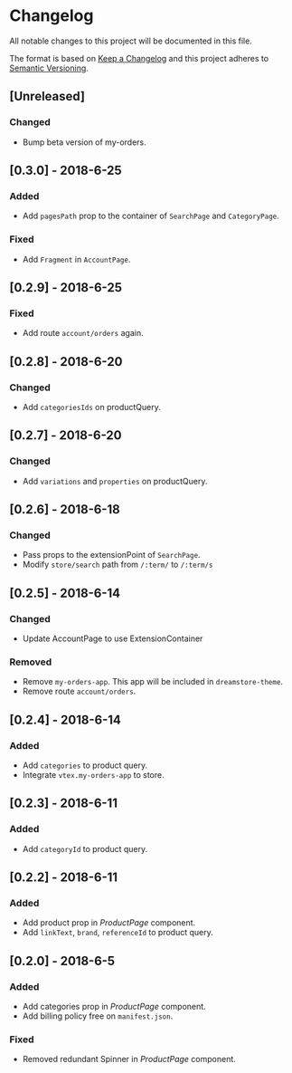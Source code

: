 # Changelog

All notable changes to this project will be documented in this file.

The format is based on [Keep a Changelog](http://keepachangelog.com/en/1.0.0/)
and this project adheres to [Semantic Versioning](http://semver.org/spec/v2.0.0.html).

## [Unreleased]
### Changed
- Bump beta version of my-orders.

## [0.3.0] - 2018-6-25
### Added
- Add `pagesPath` prop to the container of `SearchPage` and `CategoryPage`.

### Fixed
- Add `Fragment` in `AccountPage`. 

## [0.2.9] - 2018-6-25
### Fixed
- Add route `account/orders` again. 

## [0.2.8] - 2018-6-20

### Changed 
- Add `categoriesIds` on productQuery.

## [0.2.7] - 2018-6-20
### Changed 
- Add `variations` and `properties` on productQuery.

## [0.2.6] - 2018-6-18
### Changed
- Pass props to the extensionPoint of `SearchPage`.
- Modify `store/search` path from `/:term/` to `/:term/s`

## [0.2.5] - 2018-6-14

### Changed
- Update AccountPage to use ExtensionContainer

### Removed 
- Remove `my-orders-app`. This app will be included in `dreamstore-theme`. 
- Remove route `account/orders`. 


## [0.2.4] - 2018-6-14

### Added
- Add `categories` to product query.
- Integrate `vtex.my-orders-app` to store.

## [0.2.3] - 2018-6-11

### Added
- Add `categoryId` to product query.

## [0.2.2] - 2018-6-11

### Added
- Add product prop in _ProductPage_ component.
- Add `linkText`, `brand`, `referenceId` to product query.

## [0.2.0] - 2018-6-5

### Added
- Add categories prop in _ProductPage_ component.
- Add billing policy free on `manifest.json`.

### Fixed
- Removed redundant Spinner in _ProductPage_ component.
